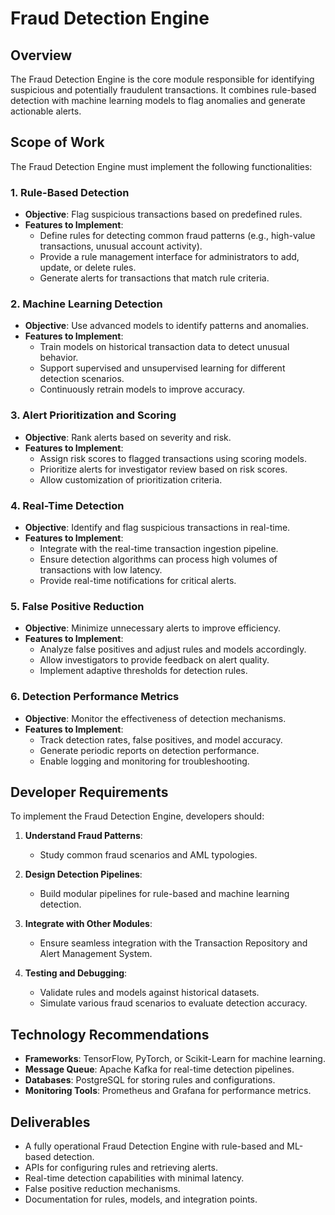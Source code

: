 # Fraud Detection Engine

## Overview
The Fraud Detection Engine is the core module responsible for identifying suspicious and potentially fraudulent transactions. It combines rule-based detection with machine learning models to flag anomalies and generate actionable alerts.

## Scope of Work
The Fraud Detection Engine must implement the following functionalities:

### 1. Rule-Based Detection
- **Objective**: Flag suspicious transactions based on predefined rules.
- **Features to Implement**:
  - Define rules for detecting common fraud patterns (e.g., high-value transactions, unusual account activity).
  - Provide a rule management interface for administrators to add, update, or delete rules.
  - Generate alerts for transactions that match rule criteria.

### 2. Machine Learning Detection
- **Objective**: Use advanced models to identify patterns and anomalies.
- **Features to Implement**:
  - Train models on historical transaction data to detect unusual behavior.
  - Support supervised and unsupervised learning for different detection scenarios.
  - Continuously retrain models to improve accuracy.

### 3. Alert Prioritization and Scoring
- **Objective**: Rank alerts based on severity and risk.
- **Features to Implement**:
  - Assign risk scores to flagged transactions using scoring models.
  - Prioritize alerts for investigator review based on risk scores.
  - Allow customization of prioritization criteria.

### 4. Real-Time Detection
- **Objective**: Identify and flag suspicious transactions in real-time.
- **Features to Implement**:
  - Integrate with the real-time transaction ingestion pipeline.
  - Ensure detection algorithms can process high volumes of transactions with low latency.
  - Provide real-time notifications for critical alerts.

### 5. False Positive Reduction
- **Objective**: Minimize unnecessary alerts to improve efficiency.
- **Features to Implement**:
  - Analyze false positives and adjust rules and models accordingly.
  - Allow investigators to provide feedback on alert quality.
  - Implement adaptive thresholds for detection rules.

### 6. Detection Performance Metrics
- **Objective**: Monitor the effectiveness of detection mechanisms.
- **Features to Implement**:
  - Track detection rates, false positives, and model accuracy.
  - Generate periodic reports on detection performance.
  - Enable logging and monitoring for troubleshooting.

## Developer Requirements
To implement the Fraud Detection Engine, developers should:
1. **Understand Fraud Patterns**:
   - Study common fraud scenarios and AML typologies.

2. **Design Detection Pipelines**:
   - Build modular pipelines for rule-based and machine learning detection.

3. **Integrate with Other Modules**:
   - Ensure seamless integration with the Transaction Repository and Alert Management System.

4. **Testing and Debugging**:
   - Validate rules and models against historical datasets.
   - Simulate various fraud scenarios to evaluate detection accuracy.

## Technology Recommendations
- **Frameworks**: TensorFlow, PyTorch, or Scikit-Learn for machine learning.
- **Message Queue**: Apache Kafka for real-time detection pipelines.
- **Databases**: PostgreSQL for storing rules and configurations.
- **Monitoring Tools**: Prometheus and Grafana for performance metrics.

## Deliverables
- A fully operational Fraud Detection Engine with rule-based and ML-based detection.
- APIs for configuring rules and retrieving alerts.
- Real-time detection capabilities with minimal latency.
- False positive reduction mechanisms.
- Documentation for rules, models, and integration points.
